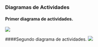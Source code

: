 ### Diagramas de Actividades

#### Primer diagrama de actividades.
![](https://i.imgur.com/CoXURUJ.png)

####Segundo diagrama de actividades.
![](https://i.imgur.com/Ot1w4wp.png)